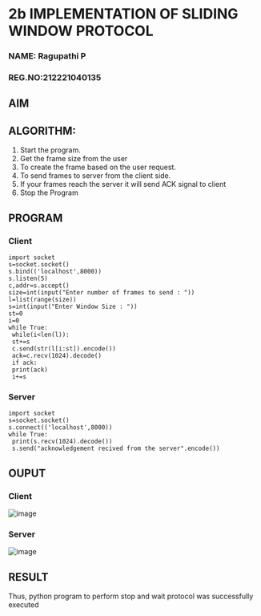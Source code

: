 # 2b IMPLEMENTATION OF SLIDING WINDOW PROTOCOL

### NAME: Ragupathi P
### REG.NO:212221040135

## AIM
## ALGORITHM:
1. Start the program.
2. Get the frame size from the user
3. To create the frame based on the user request.
4. To send frames to server from the client side.
5. If your frames reach the server it will send ACK signal to client
6. Stop the Program
   
## PROGRAM

### Client
```
import socket
s=socket.socket()
s.bind(('localhost',8000))
s.listen(5)
c,addr=s.accept()
size=int(input("Enter number of frames to send : "))
l=list(range(size))
s=int(input("Enter Window Size : "))
st=0
i=0
while True:
 while(i<len(l)):
 st+=s
 c.send(str(l[i:st]).encode())
 ack=c.recv(1024).decode()
 if ack:
 print(ack)
 i+=s
```
### Server
```
import socket
s=socket.socket()
s.connect(('localhost',8000))
while True: 
 print(s.recv(1024).decode())
 s.send("acknowledgement recived from the server".encode())
```
## OUPUT
### Client
![image](https://github.com/Ragupathi1/2b_SLIDING_WINDOW_PROTOCOL/assets/143526042/79f37b72-306a-45bf-9a40-060d7fefbd9a)

### Server
![image](https://github.com/Ragupathi1/2b_SLIDING_WINDOW_PROTOCOL/assets/143526042/2bf42858-c66d-4711-a1a0-7472a754588c)


## RESULT
Thus, python program to perform stop and wait protocol was successfully executed

